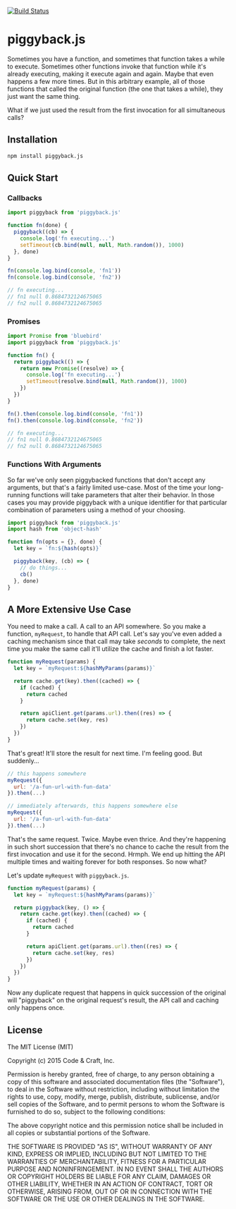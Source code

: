 [![Build Status](https://api.travis-ci.org/codeandcraftnyc/piggyback.js.svg?branch=master)](https://travis-ci.org/codeandcraftnyc/piggyback.js)

# piggyback.js

Sometimes you have a function, and sometimes that function takes a while to
execute. Sometimes other functions invoke that function while it's already
executing, making it execute again and again. Maybe that even happens a few
more times. But in this arbitrary example, all of those functions that called
the original function (the one that takes a while), they just want the same
thing.

What if we just used the result from the first invocation for all simultaneous
calls?



## Installation

```sh
npm install piggyback.js
```



## Quick Start

### Callbacks

```js
import piggyback from 'piggyback.js'

function fn(done) {
  piggyback((cb) => {
    console.log('fn executing...')
    setTimeout(cb.bind(null, null, Math.random()), 1000)
  }, done)
}

fn(console.log.bind(console, 'fn1'))
fn(console.log.bind(console, 'fn2'))

// fn executing...
// fn1 null 0.8684732124675065
// fn2 null 0.8684732124675065
```

### Promises

```js
import Promise from 'bluebird'
import piggyback from 'piggyback.js'

function fn() {
  return piggyback(() => {
    return new Promise((resolve) => {
      console.log('fn executing...')
      setTimeout(resolve.bind(null, Math.random()), 1000)
    })
  })
}

fn().then(console.log.bind(console, 'fn1'))
fn().then(console.log.bind(console, 'fn2'))

// fn executing...
// fn1 null 0.8684732124675065
// fn2 null 0.8684732124675065
```



### Functions With Arguments

So far we've only seen piggybacked functions that don't accept any arguments,
but that's a fairly limited use-case. Most of the time your long-running
functions will take parameters that alter their behavior. In those cases you
may provide piggyback with a unique identifier for that particular combination
of parameters using a method of your choosing.

```js
import piggyback from 'piggyback.js'
import hash from 'object-hash'

function fn(opts = {}, done) {
  let key = `fn:${hash(opts)}`

  piggyback(key, (cb) => {
    // do things...
    cb()
  }, done)
}
```



## A More Extensive Use Case

You need to make a call. A call to an API somewhere. So you make a function,
`myRequest`, to handle that API call. Let's say you've even added a caching
mechanism since that call may take _seconds_ to complete, the next time you
make the same call it'll utilize the cache and finish a lot faster.

```js
function myRequest(params) {
  let key = `myRequest:${hashMyParams(params)}`

  return cache.get(key).then((cached) => {
    if (cached) {
      return cached
    }

    return apiClient.get(params.url).then((res) => {
      return cache.set(key, res)
    })
  })
}
```

That's great! It'll store the result for next time. I'm feeling good.
But suddenly...

```js
// this happens somewhere
myRequest({
  url: '/a-fun-url-with-fun-data'
}).then(...)

// immediately afterwards, this happens somewhere else
myRequest({
  url: '/a-fun-url-with-fun-data'
}).then(...)
```

That's the same request. Twice. Maybe even thrice. And they're happening in
such short succession that there's no chance to cache the result from the
first invocation and use it for the second. Hrmph. We end up hitting the API
multiple times and waiting forever for both responses. So now what?

Let's update `myRequest` with `piggyback.js`.

```js
function myRequest(params) {
  let key = `myRequest:${hashMyParams(params)}`

  return piggyback(key, () => {
    return cache.get(key).then((cached) => {
      if (cached) {
        return cached
      }

      return apiClient.get(params.url).then((res) => {
        return cache.set(key, res)
      })
    })
  })
}
```

Now any duplicate request that happens in quick succession of the original
will "piggyback" on the original request's result, the API call and caching
only happens once.



## License

The MIT License (MIT)

Copyright (c) 2015 Code & Craft, Inc.

Permission is hereby granted, free of charge, to any person obtaining a copy of this software and associated documentation files (the "Software"), to deal in the Software without restriction, including without limitation the rights to use, copy, modify, merge, publish, distribute, sublicense, and/or sell copies of the Software, and to permit persons to whom the Software is furnished to do so, subject to the following conditions:

The above copyright notice and this permission notice shall be included in all copies or substantial portions of the Software.

THE SOFTWARE IS PROVIDED "AS IS", WITHOUT WARRANTY OF ANY KIND, EXPRESS OR IMPLIED, INCLUDING BUT NOT LIMITED TO THE WARRANTIES OF MERCHANTABILITY, FITNESS FOR A PARTICULAR PURPOSE AND NONINFRINGEMENT. IN NO EVENT SHALL THE AUTHORS OR COPYRIGHT HOLDERS BE LIABLE FOR ANY CLAIM, DAMAGES OR OTHER LIABILITY, WHETHER IN AN ACTION OF CONTRACT, TORT OR OTHERWISE, ARISING FROM, OUT OF OR IN CONNECTION WITH THE SOFTWARE OR THE USE OR OTHER DEALINGS IN THE SOFTWARE.
